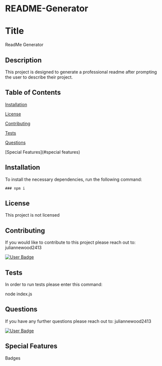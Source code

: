 # README-Generator
# Title
  ReadMe Generator

   ## Description
   This project is designed to generate a professional readme after prompting the user to describe their project. 

   ## Table of Contents

  [Installation](#installation)

  [License](#license)

  [Contributing](#contributing)

  [Tests](#tests)

  [Questions](#questions)

  [Special Features](#special features)



  ## Installation

  To install the necessary dependencies, run the following command:

    ### npm i


  ## License

  This project is not licensed 


  
  ## Contributing
  If you would like to contribute to this project please reach out to:
  juliannewood2413

  [![User Badge](https://img.shields.io/badge/User-Julianne-blueviolet)](https://github.com/Juliannewood2413)

  ## Tests
  In order to run tests please enter this command:

  node index.js


  ## Questions
 If you have any further questions please reach out to:
  juliannewood2413

  [![User Badge](https://img.shields.io/badge/User-Julianne-blueviolet)](https://github.com/Juliannewood2413)

  
  ## Special Features

  Badges
